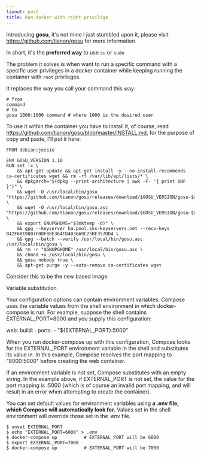 ```yaml
---
layout: post
title: Run docker with right privilige
---
```

Introducing **gosu**, it's not mine I just stumbled upon it, please visit https://github.com/tianon/gosu for more information.

In short, it's the **preferred way** to use `su` or `sudo`

The problem it solves is when want to run a specific command with a specific user privileges in a docker container while keeping running the container with `root` privileges.

It replaces the way you call your command this way:

```
# from
command
# to
gosu 1000:1000 command # where 1000 is the desired user
```

To use it within the container you have to install it, of course, read https://github.com/tianon/gosu/blob/master/INSTALL.md, for the purpose of copy and paste, I'll put it here:

```
FROM debian:jessie

ENV GOSU_VERSION 1.10
RUN set -x \
    && apt-get update && apt-get install -y --no-install-recommends ca-certificates wget && rm -rf /var/lib/apt/lists/* \
    && dpkgArch="$(dpkg --print-architecture | awk -F- '{ print $NF }')" \
    && wget -O /usr/local/bin/gosu "https://github.com/tianon/gosu/releases/download/$GOSU_VERSION/gosu-$dpkgArch" \
    && wget -O /usr/local/bin/gosu.asc "https://github.com/tianon/gosu/releases/download/$GOSU_VERSION/gosu-$dpkgArch.asc" \
    && export GNUPGHOME="$(mktemp -d)" \
    && gpg --keyserver ha.pool.sks-keyservers.net --recv-keys B42F6819007F00F88E364FD4036A9C25BF357DD4 \
    && gpg --batch --verify /usr/local/bin/gosu.asc /usr/local/bin/gosu \
    && rm -r "$GNUPGHOME" /usr/local/bin/gosu.asc \
    && chmod +x /usr/local/bin/gosu \
    && gosu nobody true \
    && apt-get purge -y --auto-remove ca-certificates wget
```

Consider this to be the new based image.

Variable substitution

Your configuration options can contain environment variables. Compose uses the variable values from the shell environment in which docker-compose is run. For example, suppose the shell contains EXTERNAL_PORT=8000 and you supply this configuration:

web:
  build: .
  ports:
    - "${EXTERNAL_PORT}:5000"

When you run docker-compose up with this configuration, Compose looks for the EXTERNAL_PORT environment variable in the shell and substitutes its value in. In this example, Compose resolves the port mapping to "8000:5000" before creating the web container.

If an environment variable is not set, Compose substitutes with an empty string. In the example above, if EXTERNAL_PORT is not set, the value for the port mapping is :5000 (which is of course an invalid port mapping, and will result in an error when attempting to create the container).

You can set default values for environment variables using **a .env file, which Compose will automatically look for.** Values set in the shell environment will override those set in the .env file.

```
$ unset EXTERNAL_PORT
$ echo "EXTERNAL_PORT=6000" > .env
$ docker-compose up          # EXTERNAL_PORT will be 6000
$ export EXTERNAL_PORT=7000
$ docker-compose up          # EXTERNAL_PORT will be 7000
```


